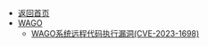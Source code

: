 - [返回首页](/)
- [WAGO](WAGO/)
  - [WAGO系统远程代码执行漏洞(CVE-2023-1698)](WAGO/WAGO系统远程代码执行漏洞(CVE-2023-1698).md)
